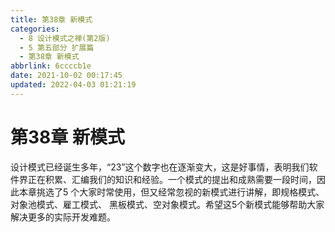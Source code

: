 ```yaml
---
title: 第38章 新模式
categories: 
  - 8 设计模式之禅(第2版)
  - 5 第五部分 扩展篇
  - 第38章 新模式
abbrlink: 6ccccb1e
date: 2021-10-02 00:17:45
updated: 2022-04-03 01:21:19
---
```

# 第38章 新模式
设计模式已经诞生多年，“23”这个数字也在逐渐变大，这是好事情，表明我们软件界正在积累、汇编我们的知识和经验。一个模式的提出和成熟需要一段时间，因此本章挑选了5 个大家时常使用，但又经常忽视的新模式进行讲解，即规格模式、对象池模式、雇工模式、 黑板模式、空对象模式。希望这5个新模式能够帮助大家解决更多的实际开发难题。

